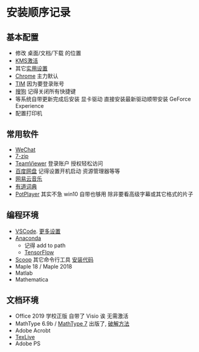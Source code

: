 # 安装顺序记录

## 基本配置
+ 修改 桌面/文档/下载 的位置
+ [KMS激活](kms.md)
+ 其它[实用设置](实用设置.md)
+ [Chrome](https://www.google.com/intl/zh-CN_ALL/chrome/) 主力默认
+ [TIM](https://tim.qq.com/download.html) 因为要登录账号
+ [搜狗](https://pinyin.sogou.com/) 记得关闭所有快捷键
+ 等系统自带更新完成后安装 显卡驱动 直接安装最新驱动顺带安装 GeForce Experience
+ 配置打印机

## 常用软件
+ [WeChat](https://pc.weixin.qq.com/)
+ [7-zip](https://www.7-zip.org/)
+ [TeamViewer](https://www.teamviewer.com/cn/) 登录账户 授权轻松访问
+ [百度网盘](http://pan.baidu.com/download) 记得设置开机启动 资源管理器等等
+ [网易云音乐](https://music.163.com/#/download)
+ [有道词典](https://www.youdao.com/)
+ [PotPlayer](https://potplayer.daum.net/) 其实不急 win10 自带也够用 除非要看高级字幕或其它格式的片子


## 编程环境
+ [VSCode](https://code.visualstudio.com/).  [更多设置](vscode.md)
+ [Anaconda](https://www.anaconda.com/distribution/) 
    + 记得 add to path 
    + [TensorFlow](tf.md)
+ [Scoop](https://github.com/lukesampson/scoop) 其它命令行工具 [安装代码](scoop.md)
+ Maple 18 / Maple 2018
+ Matlab
+ Mathematica

## 文档环境
+ Office 2019 学校正版 自带了 Visio 诶 无需激活
+ MathType 6.9b / [MathType 7](https://store.wiris.com/en/products/downloads/mathtype) 出版了, [破解方法](mathtype.md)
+ Adobe Acrobt
+ [TexLive](https://www.tug.org/texlive/acquire-iso.html)
+ Adobe PS
